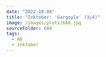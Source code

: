 ```yaml
---
date: "2022-10-04"
title: "Inktober: 'Gargoyle' (3/4)"
image: /images/plots/686.jpg
sourceFolder: 684
tags:
  - A6
  - inktober
---
```

